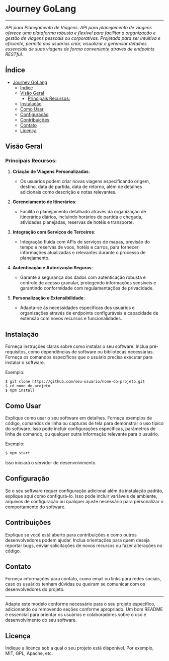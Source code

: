 # Journey GoLang
---
 
*API para Planejamento de Viagens.
API para planejamento de viagens oferece uma plataforma robusta e flexível para facilitar a organização e gestão de viagens pessoais ou corporativas. Projetada para ser intuitiva e eficiente, permite aos usuários criar, visualizar e gerenciar detalhes essenciais de suas viagens de forma conveniente através de endpoints RESTful.*

## Índice

- [Journey GoLang](#journey-golang)
  - [Índice](#índice)
  - [Visão Geral](#visão-geral)
    - [Principais Recursos:](#principais-recursos)
  - [Instalação](#instalação)
  - [Como Usar](#como-usar)
  - [Configuração](#configuração)
  - [Contribuições](#contribuições)
  - [Contato](#contato)
  - [Licença](#licença)

## Visão Geral

### Principais Recursos:

1. **Criação de Viagens Personalizadas**:
   - Os usuários podem criar novas viagens especificando origem, destino, data de partida, data de retorno, além de detalhes adicionais como descrição e notas relevantes.

2. **Gerenciamento de Itinerários**:
   - Facilita o planejamento detalhado através da organização de itinerários diários, incluindo horários de partida e chegada, atividades planejadas, reservas de hotéis e transporte.

3. **Integração com Serviços de Terceiros**:
   - Integração fluida com APIs de serviços de mapas, previsão do tempo e reservas de voos, hotéis e carros, para fornecer informações atualizadas e relevantes durante o processo de planejamento.

4. **Autenticação e Autorização Seguras**:
   - Garante a segurança dos dados com autenticação robusta e controle de acesso granular, protegendo informações sensíveis e garantindo conformidade com regulamentações de privacidade.

5. **Personalização e Extensibilidade**:
   - Adapta-se às necessidades específicas dos usuários e organizações através de endpoints configuráveis e capacidade de extensão com novos recursos e funcionalidades.

## Instalação

Forneça instruções claras sobre como instalar o seu software. Inclua pré-requisitos, como dependências de software ou bibliotecas necessárias. Forneça os comandos específicos que o usuário precisa executar para instalar o software.

Exemplo:

```
$ git clone https://github.com/seu-usuario/nome-do-projeto.git
$ cd nome-do-projeto
$ npm install
```

## Como Usar

Explique como usar o seu software em detalhes. Forneça exemplos de código, comandos de linha ou capturas de tela para demonstrar o uso típico do software. Isso pode incluir configurações específicas, parâmetros de linha de comando, ou qualquer outra informação relevante para o usuário.

Exemplo:

```bash
$ npm start
```

Isso iniciará o servidor de desenvolvimento.

## Configuração

Se o seu software requer configuração adicional além da instalação padrão, explique aqui como configurá-lo. Isso pode incluir variáveis de ambiente, arquivos de configuração ou qualquer ajuste necessário para personalizar o comportamento do software.

## Contribuições

Explique se você está aberto para contribuições e como outros desenvolvedores podem ajudar. Inclua orientações para quem deseja reportar bugs, enviar solicitações de novos recursos ou fazer alterações no código.

## Contato

Forneça informações para contato, como email ou links para redes sociais, caso os usuários tenham dúvidas ou queiram se comunicar com os desenvolvedores do projeto.

---

Adapte este modelo conforme necessário para o seu projeto específico, adicionando ou removendo seções conforme apropriado. Um bom README é essencial para orientar os usuários e colaboradores sobre o uso e desenvolvimento do seu software.

## Licença

Indique a licença sob a qual o seu projeto está disponível. Por exemplo, MIT, GPL, Apache, etc.
